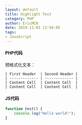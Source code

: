 ```yaml
---
layout: default
title: Highlight Test
category: PHP
author: EricMCR
date: 2019-11-03 13:50:05
tags:
- JavaScript
---
```

#### PHP代码  
  <?php
        echo "Hello world!";
    ?>
预格式化文本：

    | First Header  | Second Header |
    | ------------- | ------------- |
    | Content Cell  | Content Cell  |
    | Content Cell  | Content Cell  |

#### JS代码
```javascript
function test() {
	console.log("Hello world!");
}
```